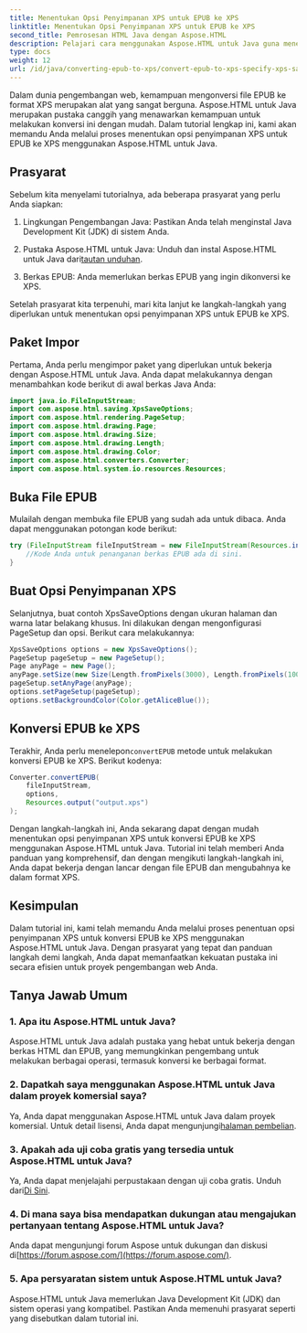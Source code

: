 ```yaml
---
title: Menentukan Opsi Penyimpanan XPS untuk EPUB ke XPS
linktitle: Menentukan Opsi Penyimpanan XPS untuk EPUB ke XPS
second_title: Pemrosesan HTML Java dengan Aspose.HTML
description: Pelajari cara menggunakan Aspose.HTML untuk Java guna menentukan opsi penyimpanan XPS untuk EPUB ke XPS dalam tutorial langkah demi langkah ini. Konversi file EPUB dengan mudah.
type: docs
weight: 12
url: /id/java/converting-epub-to-xps/convert-epub-to-xps-specify-xps-save-options/
---
```

Dalam dunia pengembangan web, kemampuan mengonversi file EPUB ke format XPS merupakan alat yang sangat berguna. Aspose.HTML untuk Java merupakan pustaka canggih yang menawarkan kemampuan untuk melakukan konversi ini dengan mudah. Dalam tutorial lengkap ini, kami akan memandu Anda melalui proses menentukan opsi penyimpanan XPS untuk EPUB ke XPS menggunakan Aspose.HTML untuk Java.

## Prasyarat

Sebelum kita menyelami tutorialnya, ada beberapa prasyarat yang perlu Anda siapkan:

1. Lingkungan Pengembangan Java: Pastikan Anda telah menginstal Java Development Kit (JDK) di sistem Anda.

2.  Pustaka Aspose.HTML untuk Java: Unduh dan instal Aspose.HTML untuk Java dari[tautan unduhan](https://releases.aspose.com/html/java/).

3. Berkas EPUB: Anda memerlukan berkas EPUB yang ingin dikonversi ke XPS.

Setelah prasyarat kita terpenuhi, mari kita lanjut ke langkah-langkah yang diperlukan untuk menentukan opsi penyimpanan XPS untuk EPUB ke XPS.

## Paket Impor

Pertama, Anda perlu mengimpor paket yang diperlukan untuk bekerja dengan Aspose.HTML untuk Java. Anda dapat melakukannya dengan menambahkan kode berikut di awal berkas Java Anda:

```java
import java.io.FileInputStream;
import com.aspose.html.saving.XpsSaveOptions;
import com.aspose.html.rendering.PageSetup;
import com.aspose.html.drawing.Page;
import com.aspose.html.drawing.Size;
import com.aspose.html.drawing.Length;
import com.aspose.html.drawing.Color;
import com.aspose.html.converters.Converter;
import com.aspose.html.system.io.resources.Resources;
```

## Buka File EPUB

Mulailah dengan membuka file EPUB yang sudah ada untuk dibaca. Anda dapat menggunakan potongan kode berikut:

```java
try (FileInputStream fileInputStream = new FileInputStream(Resources.input("input.epub"))) {
    //Kode Anda untuk penanganan berkas EPUB ada di sini.
}
```

## Buat Opsi Penyimpanan XPS

Selanjutnya, buat contoh XpsSaveOptions dengan ukuran halaman dan warna latar belakang khusus. Ini dilakukan dengan mengonfigurasi PageSetup dan opsi. Berikut cara melakukannya:

```java
XpsSaveOptions options = new XpsSaveOptions();
PageSetup pageSetup = new PageSetup();
Page anyPage = new Page();
anyPage.setSize(new Size(Length.fromPixels(3000), Length.fromPixels(1000)));
pageSetup.setAnyPage(anyPage);
options.setPageSetup(pageSetup);
options.setBackgroundColor(Color.getAliceBlue());
```

## Konversi EPUB ke XPS

 Terakhir, Anda perlu menelepon`convertEPUB` metode untuk melakukan konversi EPUB ke XPS. Berikut kodenya:

```java
Converter.convertEPUB(
    fileInputStream,
    options,
    Resources.output("output.xps")
);
```

Dengan langkah-langkah ini, Anda sekarang dapat dengan mudah menentukan opsi penyimpanan XPS untuk konversi EPUB ke XPS menggunakan Aspose.HTML untuk Java. Tutorial ini telah memberi Anda panduan yang komprehensif, dan dengan mengikuti langkah-langkah ini, Anda dapat bekerja dengan lancar dengan file EPUB dan mengubahnya ke dalam format XPS.

## Kesimpulan

Dalam tutorial ini, kami telah memandu Anda melalui proses penentuan opsi penyimpanan XPS untuk konversi EPUB ke XPS menggunakan Aspose.HTML untuk Java. Dengan prasyarat yang tepat dan panduan langkah demi langkah, Anda dapat memanfaatkan kekuatan pustaka ini secara efisien untuk proyek pengembangan web Anda.

## Tanya Jawab Umum

### 1. Apa itu Aspose.HTML untuk Java?
Aspose.HTML untuk Java adalah pustaka yang hebat untuk bekerja dengan berkas HTML dan EPUB, yang memungkinkan pengembang untuk melakukan berbagai operasi, termasuk konversi ke berbagai format.

### 2. Dapatkah saya menggunakan Aspose.HTML untuk Java dalam proyek komersial saya?
 Ya, Anda dapat menggunakan Aspose.HTML untuk Java dalam proyek komersial. Untuk detail lisensi, Anda dapat mengunjungi[halaman pembelian](https://purchase.aspose.com/buy).

### 3. Apakah ada uji coba gratis yang tersedia untuk Aspose.HTML untuk Java?
 Ya, Anda dapat menjelajahi perpustakaan dengan uji coba gratis. Unduh dari[Di Sini](https://releases.aspose.com/).

### 4. Di mana saya bisa mendapatkan dukungan atau mengajukan pertanyaan tentang Aspose.HTML untuk Java?
 Anda dapat mengunjungi forum Aspose untuk dukungan dan diskusi di[https://forum.aspose.com/](https://forum.aspose.com/).

### 5. Apa persyaratan sistem untuk Aspose.HTML untuk Java?
Aspose.HTML untuk Java memerlukan Java Development Kit (JDK) dan sistem operasi yang kompatibel. Pastikan Anda memenuhi prasyarat seperti yang disebutkan dalam tutorial ini.